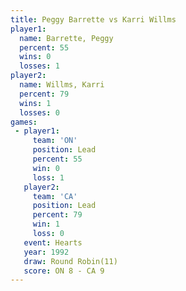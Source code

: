 ```yaml
---
title: Peggy Barrette vs Karri Willms
player1:               
  name: Barrette, Peggy
  percent: 55          
  wins: 0              
  losses: 1            
player2:               
  name: Willms, Karri  
  percent: 79          
  wins: 1              
  losses: 0            
games:
 - player1:        
     team: 'ON'    
     position: Lead
     percent: 55   
     win: 0        
     loss: 1       
   player2:        
     team: 'CA'    
     position: Lead
     percent: 79   
     win: 1        
     loss: 0       
   event: Hearts        
   year: 1992           
   draw: Round Robin(11)
   score: ON 8 - CA 9   
---
```

